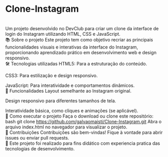 # Clone-Instagram
<br>
Um projeto desenvolvido no DevClub para criar um clone da interface de login do Instagram utilizando HTML, CSS e JavaScript.
<br>
📚 Sobre o projeto
Este projeto tem como objetivo recriar as principais funcionalidades visuais e interativas da interface do Instagram, proporcionando aprendizado prático em desenvolvimento web e design responsivo.
<br>
🛠️ Tecnologias utilizadas
HTML5: Para a estruturação do conteúdo.

CSS3: Para estilização e design responsivo.

JavaScript: Para interatividade e comportamentos dinâmicos.
<br>
🚀 Funcionalidades
Layout semelhante ao Instagram original.

Design responsivo para diferentes tamanhos de tela.

Interatividade básica, como cliques e animações (se aplicável).
<br>
📁 Como executar o projeto
Faça o download ou clone este repositório:
<br>
bash
git clone https://github.com/galvaomaisti/Clone-Instagram.git
Abra o arquivo index.html no navegador para visualizar o projeto.
<br>
🌟 Contribuições
Contribuições são bem-vindas! Fique à vontade para abrir issues ou enviar pull requests.
<br>
📝 
Este projeto foi realizado para fins didático com experiencia pratica das tecnologias de desenvolvimento.
